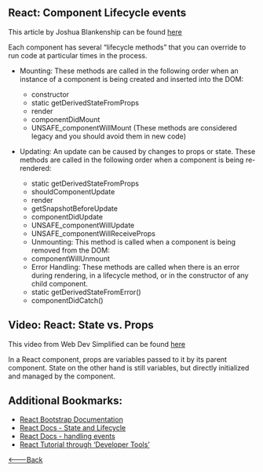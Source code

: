 ## React: Component Lifecycle events
This article by Joshua Blankenship can be found [here](https://medium.com/@joshuablankenshipnola/react-component-lifecycle-events-cb77e670a093)

Each component has several “lifecycle methods” that you can override to run code at particular times in the process. 

- Mounting: These methods are called in the following order when an instance of a component is being created and inserted into the DOM:

  * constructor
  * static getDerivedStateFromProps
  * render
  * componentDidMount
  * UNSAFE_componentWillMount (These methods are considered legacy and you should avoid them in new code)

- Updating: An update can be caused by changes to props or state. These methods are called in the following order when a component is being re-rendered: 
  * static getDerivedStateFromProps
  * shouldComponentUpdate
  * render
  * getSnapshotBeforeUpdate
  * componentDidUpdate
  * UNSAFE_componentWillUpdate
  * UNSAFE_componentWillReceiveProps

  - Unmounting: This method is called when a component is being removed from the DOM:
  * componentWillUnmount

  - Error Handling: These methods are called when there is an error during rendering, in a lifecycle method, or in the constructor of any child component.
  * static getDerivedStateFromError()
  * componentDidCatch()

## Video: React: State vs. Props
This video from Web Dev Simplified can be found [here](https://www.youtube.com/watch?v=IYvD9oBCuJI)

In a React component, props are variables passed to it by its parent component. State on the other hand is still variables, but directly initialized and managed by the component.

## Additional Bookmarks:

- [React Bootstrap Documentation](https://react-bootstrap.github.io/)
- [React Docs - State and Lifecycle](https://reactjs.org/docs/state-and-lifecycle.html)
- [React Docs - handling events](https://reactjs.org/docs/handling-events.html)
- [React Tutorial through ‘Developer Tools’](https://reactjs.org/tutorial/tutorial.html)

[<---Back](README.md)